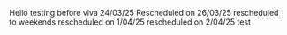 Hello  testing 
before viva 24/03/25
Rescheduled on 26/03/25
rescheduled to weekends
rescheduled on 1/04/25
rescheduled on 2/04/25
test 